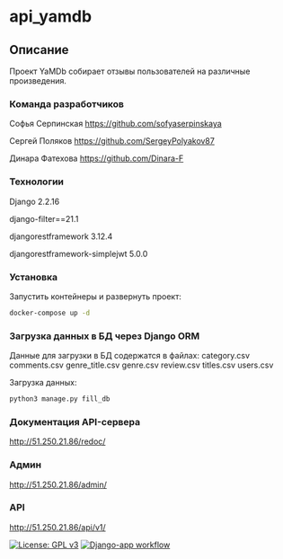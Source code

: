 # api_yamdb

## Описание

Проект YaMDb собирает отзывы пользователей на различные произведения.

### Команда разработчиков

Софья Серпинская <https://github.com/sofyaserpinskaya>

Сергей Поляков <https://github.com/SergeyPolyakov87>

Динара Фатехова <https://github.com/Dinara-F>

### Технологии

Django 2.2.16

django-filter==21.1

djangorestframework 3.12.4

djangorestframework-simplejwt 5.0.0

### Установка

Запустить контейнеры и развернуть проект:

```bash
docker-compose up -d
```

### Загрузка данных в БД через Django ORM

Данные для загрузки в БД содержатся в файлах:
category.csv
comments.csv
genre_title.csv
genre.csv
review.csv
titles.csv
users.csv

Загрузка данных:

```bash
python3 manage.py fill_db
```

### Документация API-сервера

<http://51.250.21.86/redoc/>

### Админ

<http://51.250.21.86/admin/>

### API

<http://51.250.21.86/api/v1/>


[![License: GPL v3](https://img.shields.io/badge/License-GPLv3-blue.svg)](https://www.gnu.org/licenses/gpl-3.0)
[![Django-app workflow](https://github.com/Dinara-F/yamdb_final/actions/workflows/yamdb_workflow.yml/badge.svg)](https://github.com/Dinara-F/yamdb_final/actions/workflows/yamdb_workflow.yml)